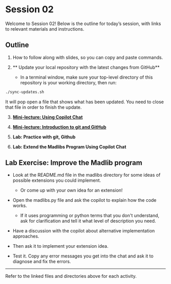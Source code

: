 # Session 02

Welcome to Session 02! Below is the outline for today’s session, with links to relevant materials and instructions.

## Outline

1. How to follow along with slides, so you can copy and paste commands.

2. ** Update your local repository with the latest changes from GitHub**
    - In a terminal window, make sure your top-level directory of this repository is your working directory, then run:
```bash
./sync-updates.sh
```

It will pop open a file that shows what has been updated. You need to close that file in order to finish the update.

3. **[Mini-lecture: Using Copilot Chat](./copilot-chat.md)**  

4. **[Mini-lecture: Introduction to git and GitHub](./git-intro.md)**       

5. **Lab: Practice with git, Github** 

6. **Lab: Extend the Madlibs Program Using Copilot Chat**  

## Lab Exercise: Improve the Madlib program

- Look at the README.md file in the madlibs directory for some ideas of possible extensions you could implement.
    - Or come up with your own idea for an extension!

- Open the madlibs.py file and ask the copilot to explain how the code works.
    - If it uses programming or python terms that you don't understand, ask for clarification and tell it what level of description you need.
- Have a discussion with the copilot about alternative implementation approaches.
- Then ask it to implement your extension idea.
- Test it. Copy any error messages you get into the chat and ask it to diagnose and fix the errors.

---

Refer to the linked files and directories above for each activity.
